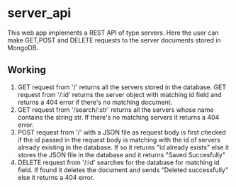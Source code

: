 # server_api
This web app implements a REST API of type servers. Here the user can make GET,POST and DELETE requests to the server documents stored in MongoDB.

Working
-------
1) GET request from '/' returns all the servers stored in the database. GET request from '/:id' returns the server object with matching id field and returns a 404 error if there's no matching document.
2) GET request from '/search/:str' returns all the servers whose name contains the string str. If there's no matching servers it returns a 404 error.
3) POST request from '/' with a JSON file as request body is first checked if the id passed in the request body is matching with the id of servers already existing in the database. If so it returns "id already exists" else it stores the JSON file in the database and it returns "Saved Succesfully"
4) DELETE request from '/:id' searches for the database for matching id field. If found it deletes the document and sends "Deleted successfully" else it returns a 404 error.
